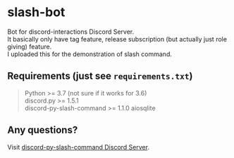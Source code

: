 # slash-bot
Bot for discord-interactions Discord Server.  
It basically only have tag feature, release subscription 
(but actually just role giving) feature.  
I uploaded this for the demonstration of slash command.

## Requirements (just see `requirements.txt`)

> Python >= 3.7 (not sure if it works for 3.6)  
> discord.py >= 1.5.1  
> discord-py-slash-command >= 1.1.0 
> aiosqlite

## Any questions?
Visit [discord-py-slash-command Discord Server](https://discord.gg/KkgMBVuEkx).
